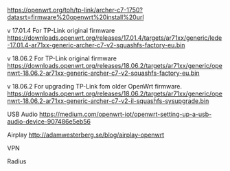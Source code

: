 

https://openwrt.org/toh/tp-link/archer-c7-1750?datasrt=firmware%20openwrt%20install%20url





v 17.01.4  For TP-Link original firmware
https://downloads.openwrt.org/releases/17.01.4/targets/ar71xx/generic/lede-17.01.4-ar71xx-generic-archer-c7-v2-squashfs-factory-eu.bin

v 18.06.2  For TP-Link original firmware
https://downloads.openwrt.org/releases/18.06.2/targets/ar71xx/generic/openwrt-18.06.2-ar71xx-generic-archer-c7-v2-squashfs-factory-eu.bin


v 18.06.2  For upgrading TP-Link fom older OpenWrt firmware.
https://downloads.openwrt.org/releases/18.06.2/targets/ar71xx/generic/openwrt-18.06.2-ar71xx-generic-archer-c7-v2-il-squashfs-sysupgrade.bin



USB Audio
https://medium.com/openwrt-iot/openwrt-setting-up-a-usb-audio-device-907486e5eb56

Airplay
http://adamwesterberg.se/blog/airplay-openwrt



VPN


Radius
